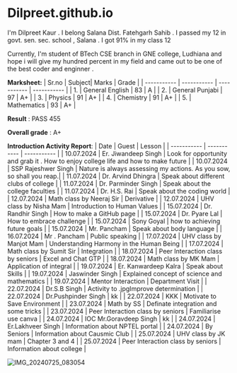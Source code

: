 
# Dilpreet.github.io
I'm Dilpreet Kaur . I belong Salana Dist. Fatehgarh Sahib . I passed my 12 in govt. sen. sec. school , Salana . I got 91% in my class 12  

Currently, I'm student of BTech CSE branch in GNE college, Ludhiana and hope i will give my hundred percent in my field and came out to be one of the best coder and enginner .

**Marksheet:** 
| Sr.no | Subject| Marks | Grade |
| ----------- | ----------- | ----------- | ----------- |
| 1. | General English | 83 | A |
| 2. | General Punjabi | 97 | A+ |
| 3. | Physics | 91 | A+ |
| 4. | Chemistry | 91 | A+ |
| 5. | Mathematics | 93 | A+ |

**Result** : PASS 455 

**Overall grade** : A+

**Introduction Activity Report**: 
| Date | Guest | Lesson  |
| ----------- | ----------- | ----------- |
| 10.07.2024 | Er. Jiwandeep Singh | Look for opportunity and grab it . How to enjoy college life and how to make future  |
| 10.07.2024 | SSP Rajeshwer Singh | Nature is always assessing my actions. As you sow, so shall you reap.|
| 11.07.2024 | Dr. Arvind Dhingra | Speak about different clubs of college |
| 11.07.2024 | Dr. Parminder Singh | Speak about the college faculties |
| 11.07.2024 | Dr. H.S. Rai | Speak about the coding world |
| 12.07.2024 | Math class by Neeraj Sir | Derivative |
| 12.07.2024 | UHV class by Nisha Mam | Introduction to Human Values  | 
| 15.07.2024 | Dr. Randhir Singh | How to make a GitHub page | 
| 15.07.2024 | Dr. Pyare Lal | How to embrace challenge |
| 15.07.2024 | Sony Goyal | how to achieving future goals |
| 15.07.2024 | Mr. Pancham | Speak about body language |
| 16.07.2024 | Mr . Pancham | Public speaking |
| 17.07.2024 | UHV class by Manjot Mam | Understanding Harmony in the Human Being |
| 17.07.2024 | Math class by Sumit Sir | Integration | 
| 18.07.2024 | Peer Interaction class by seniors | Excel and Chat GTP |
| 18.07.2024 | Math class by MK Mam | Application of integral |
| 19.07.2024 | Er. Kanwardeep Kalra | Speak about Skills | 
| 19.07.2024 | Jaswinder Singh | Explained concept of  science and mathematics | 
| 19.07.2024 | Mentor Interaction | Department Visit | 
| 22.07.2024 | Dr.S.B Singh | Activity to .jpgImprove determination | 
| 22.07.2024 | Dr.Pushpinder Singh | kk | 
| 22.07.2024 | KKK | Motivate  to Save Environment | 
| 23.07.2024 | Math by SS | Definate integration and some tricks | 
| 23.07.2024 | Peer Interaction class by seniors | Familiarise use canva | 
| 24.07.2024 | IOC Mr.Goravdeep Singh | kk | 
| 24.07.2024 | Er.Lakhveer Singh | Information about NPTEL portal | 
| 24.07.2024 | By Seniors | Information about Causmic Club | 
| 25.07.2024 | UHV class by JK mam | Chapter 3 and 4 | 
| 25.07.2024 | Peer Interaction class by seniors | Information about college | 


![IMG_20240725_083054](https://github.com/user-attachments/assets/d12dcb0c-07c6-4bd3-ba0d-69c5298ce9bb)

